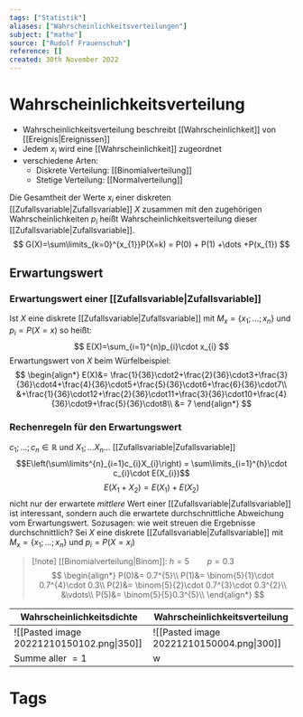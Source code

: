 ```yaml
---
tags: ["Statistik"]
aliases: ["Wahrscheinlichkeitsverteilungen"]
subject: ["mathe"]
source: ["Rudolf Frauenschuh"]
reference: []
created: 30th November 2022
---
```

# Wahrscheinlichkeitsverteilung

- Wahrscheinlichkeitsverteilung beschreibt [[Wahrscheinlichkeit]] von [[Ereignis|Ereignissen]]
- Jedem $x_{i}$ wird eine [[Wahrscheinlichkeit]] zugeordnet
- verschiedene Arten:
	- Diskrete Verteilung: [[Binomialverteilung]]
	- Stetige Verteilung: [[Normalverteilung]]

Die Gesamtheit der Werte $x_{i}$ einer diskreten [[Zufallsvariable|Zufallsvariable]] $X$ zusammen mit den zugehörigen Wahrscheinlichkeiten $p_{i}$ heißt Wahrscheinlichkeitsverteilung dieser [[Zufallsvariable|Zufallsvariable]].
$$
G(X)=\sum\limits_{k=0}^{x_{1}}P(X=k) = P(0) + P(1) +\dots +P(x_{1})
$$

## Erwartungswert

### Erwartungswert einer [[Zufallsvariable|Zufallsvariable]]
Ist $X$ eine diskrete [[Zufallsvariable|Zufallsvariable]] mit $M_{x}=\{x_{1};\dots;x_{n}\}$ und $p_{i}=P(X=x)$ so heißt:
$$
E(X)=\sum_{i=1}^{n}p_{i}\cdot x_{i}
$$
Erwartungswert von $X$ beim Würfelbeispiel:
$$
\begin{align*}
E(X)&= \frac{1}{36}\cdot2+\frac{2}{36}\cdot3+\frac{3}{36}\cdot4+\frac{4}{36}\cdot5+\frac{5}{36}\cdot6+\frac{6}{36}\cdot7\\
&+\frac{1}{36}\cdot12+\frac{2}{36}\cdot11+\frac{3}{36}\cdot10+\frac{4}{36}\cdot9+\frac{5}{36}\cdot8\\
&= 7
\end{align*}
$$
### Rechenregeln für den Erwartungswert
$c_{1};\dots ;c_{n}\in \mathbb{R}$ und $X_{1}; \dots X_{n}\dots$ [[Zufallsvariable|Zufallsvariable]]
$$E\left(\sum\limits^{n}_{i=1}c_{i}X_{i}\right) = \sum\limits_{i=1}^{h}\cdot c_{i}\cdot E(X_{i})$$
$$E(X_{1}+X_{2})=E(X_{1})+E(X_{2})$$
nicht nur der erwartete *mittlere* Wert einer [[Zufallsvariable|Zufallsvariable]] ist interessant, sondern auch die erwartete durchschnittliche Abweichung vom Erwartungswert.
Sozusagen: wie weit streuen die Ergebnisse durchschnittlich?
Sei $X$ eine diskrete [[Zufallsvariable|Zufallsvariable]] mit $M_{x}=\{x_{1};\dots;x_{n}\}$
und $p_{i}=P(X=x_{i})$



> [!note] [[Binomialverteilung|Binom]]: $h=5\qquad p=0.3$
> $$
> \begin{align*}
> P(0)&= 0.7^{5}\\
> P(1)&= \binom{5}{1}\cdot 0.7^{4}\cdot 0.3\\
> P(2)&= \binom{5}{2}\cdot 0.7^{3}\cdot 0.3^{2}\\
> &\vdots\\
> P(5)&= \binom{5}{5}0.3^{5}\\
> \end{align*}
> $$

| Wahrscheinlichkeitsdichte                 | Wahrscheinlichkeitsverteilung             |
| ----------------------------------------- | ----------------------------------------- |
| ![[Pasted image 20221210150102.png\|350]] | ![[Pasted image 20221210150004.png\|300]] |
| Summe aller $=1$                          | w                                          |

# Tags